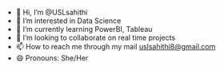 - 👋 Hi, I’m @USLsahithi
- 👀 I’m interested in Data Science
- 🌱 I’m currently learning PowerBI, Tableau
- 💞️ I’m looking to collaborate on real time projects
- 📫 How to reach me through my mail uslsahithi8@gmail.com
- 😄 Pronouns: She/Her


<!---
USLsahithi/USLsahithi is a ✨ special ✨ repository because its `README.md` (this file) appears on your GitHub profile.
You can click the Preview link to take a look at your changes.
--->
